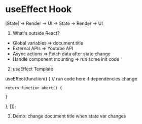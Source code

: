 # useEffect Hook

[State] -> Render -> UI -> State -> Render -> UI


1. What's outside React?
  - Global variables => document.title
  - External APIs    => Youtube API
  - Async actions    => Fetch data after state change
  - Handle component mounting => run some init code

2. useEffect Template

  useEffect(function() {
    // run code here if dependencies change

    return function abort() {

    }
  }, []);


3. Demo: change document title when state var changes

